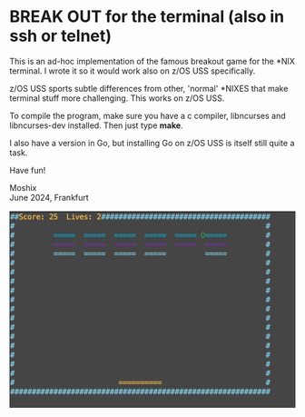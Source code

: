 BREAK OUT for the terminal (also in ssh or telnet)
==================================================

This is an ad-hoc implementation of the famous breakout game for the *NIX terminal. I wrote it so it would work also on z/OS USS specifically.

z/OS USS sports subtle differences from other, 'normal' *NIXES that make terminal stuff more challenging. This works on z/OS USS. 

To compile the program, make sure you have a c compiler, libncurses and libncurses-dev installed. Then just type **make**.   

I also have a version in Go, but installing Go on z/OS USS is itself still quite a task. 

Have fun!

Moshix  
June 2024, Frankfurt  

![Actual game screenshot ](https://github.com/moshix/breakterm/blob/main/Screenshot%202024-06-15%20at%203.13.27%20PM.png)


